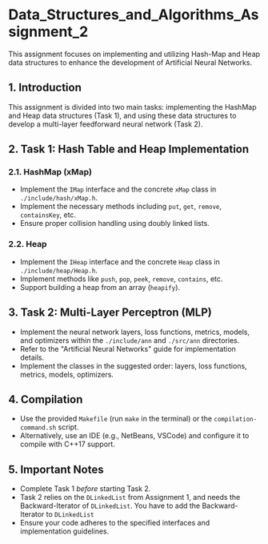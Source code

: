 # Data_Structures_and_Algorithms_Assignment_2

This assignment focuses on implementing and utilizing Hash-Map and Heap data structures to enhance the development of Artificial Neural Networks.

## 1. Introduction

This assignment is divided into two main tasks: implementing the HashMap and Heap data structures (Task 1), and using these data structures to develop a multi-layer feedforward neural network (Task 2).


## 2. Task 1: Hash Table and Heap Implementation

### 2.1. HashMap (xMap)

*   Implement the `IMap` interface and the concrete `xMap` class in `./include/hash/xMap.h`.
*   Implement the necessary methods including `put`, `get`, `remove`, `containsKey`, etc.
*   Ensure proper collision handling using doubly linked lists.

### 2.2. Heap

*   Implement the `IHeap` interface and the concrete `Heap` class in `./include/heap/Heap.h`.
*   Implement methods like `push`, `pop`, `peek`, `remove`, `contains`, etc.
*   Support building a heap from an array (`heapify`).

## 3. Task 2: Multi-Layer Perceptron (MLP)

*   Implement the neural network layers, loss functions, metrics, models, and optimizers within the `./include/ann` and `./src/ann` directories.
*   Refer to the "Artificial Neural Networks" guide for implementation details.
*   Implement the classes in the suggested order: layers, loss functions, metrics, models, optimizers.

## 4. Compilation

*   Use the provided `Makefile` (run `make` in the terminal) or the `compilation-command.sh` script.
*   Alternatively, use an IDE (e.g., NetBeans, VSCode) and configure it to compile with C++17 support.

## 5. Important Notes

*   Complete Task 1 *before* starting Task 2.
*   Task 2 relies on the `DLinkedList` from Assignment 1, and needs the Backward-Iterator of `DLinkedList`. You have to add the Backward-Iterator to `DLinkedList`
*   Ensure your code adheres to the specified interfaces and implementation guidelines.
